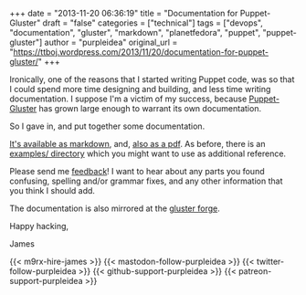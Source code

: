 +++
date = "2013-11-20 06:36:19"
title = "Documentation for Puppet-Gluster"
draft = "false"
categories = ["technical"]
tags = ["devops", "documentation", "gluster", "markdown", "planetfedora", "puppet", "puppet-gluster"]
author = "purpleidea"
original_url = "https://ttboj.wordpress.com/2013/11/20/documentation-for-puppet-gluster/"
+++

Ironically, one of the reasons that I started writing Puppet code, was so that I could spend more time designing and building, and less time writing documentation. I suppose I'm a victim of my success, because <a title="puppet-gluster" href="https://github.com/purpleidea/puppet-gluster/">Puppet-Gluster</a> has grown large enough to warrant its own documentation.

So I gave in, and put together some documentation.

<a href="https://github.com/purpleidea/puppet-gluster/blob/master/DOCUMENTATION.md">It's available as markdown</a>, and, <a href="https://github.com/purpleidea/puppet-gluster/raw/master/puppet-gluster-documentation.pdf">also as a pdf</a>. As before, there is an <a href="https://github.com/purpleidea/puppet-gluster/tree/master/examples">examples/ directory</a> which you might want to use as additional reference.

Please send me <a title="contact" href="/contact/">feedback</a>! I want to hear about any parts you found confusing, spelling and/or grammar fixes, and any other information that you think I should add.

The documentation is also mirrored at the <a href="https://forge.gluster.org/puppet-gluster/puppet-gluster/trees/master">gluster forge</a>.

Happy hacking,

James

{{< m9rx-hire-james >}}
{{< mastodon-follow-purpleidea >}}
{{< twitter-follow-purpleidea >}}
{{< github-support-purpleidea >}}
{{< patreon-support-purpleidea >}}
